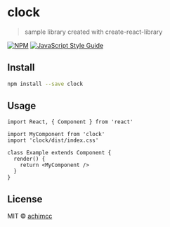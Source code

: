 # clock

> sample library created with create-react-library

[![NPM](https://img.shields.io/npm/v/clock.svg)](https://www.npmjs.com/package/clock) [![JavaScript Style Guide](https://img.shields.io/badge/code_style-standard-brightgreen.svg)](https://standardjs.com)

## Install

```bash
npm install --save clock
```

## Usage

```tsx
import React, { Component } from 'react'

import MyComponent from 'clock'
import 'clock/dist/index.css'

class Example extends Component {
  render() {
    return <MyComponent />
  }
}
```

## License

MIT © [achimcc](https://github.com/achimcc)
